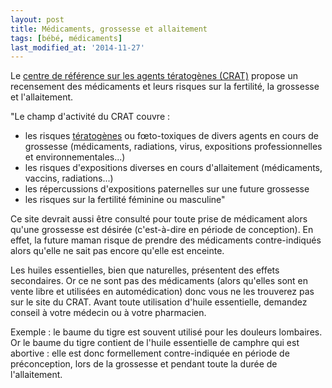 ```yaml
---
layout: post
title: Médicaments, grossesse et allaitement
tags: [bébé, médicaments]
last_modified_at: '2014-11-27'
---
```


Le [centre de référence sur les agents tératogènes (CRAT)](http://www.lecrat.org/) propose un recensement des médicaments et leurs risques sur la fertilité, la grossesse et l'allaitement.

"Le champ d'activité du CRAT couvre :

- les risques [tératogènes](https://fr.wikipedia.org/wiki/T%C3%A9ratogen%C3%A8se) ou fœto-toxiques de divers agents en cours de grossesse (médicaments, radiations, virus, expositions professionnelles et environnementales...)
- les risques d'expositions diverses en cours d'allaitement (médicaments, vaccins, radiations...)
- les répercussions d'expositions paternelles sur une future grossesse
- les risques sur la fertilité féminine ou masculine"

Ce site devrait aussi être consulté pour toute prise de médicament alors qu'une grossesse est désirée (c'est-à-dire en période de conception). En effet, la future maman risque de prendre des médicaments contre-indiqués alors qu'elle ne sait pas encore qu'elle est enceinte.

Les huiles essentielles, bien que naturelles, présentent des effets secondaires. Or ce ne sont pas des médicaments (alors qu'elles sont en vente libre et utilisées en automédication) donc vous ne les trouverez pas sur le site du CRAT. Avant toute utilisation d'huile essentielle, demandez conseil à votre médecin ou à votre pharmacien.

Exemple : le baume du tigre est souvent utilisé pour les douleurs lombaires. Or le baume du tigre contient de l'huile essentielle de camphre qui est abortive : elle est donc formellement contre-indiquée en période de préconception, lors de la grossesse et pendant toute la durée de l'allaitement.
